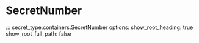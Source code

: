 # SecretNumber

<!-- prettier-ignore -->
::: secret_type.containers.SecretNumber
    options:
      show_root_heading: true
      show_root_full_path: false
